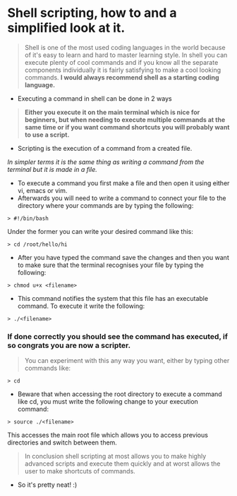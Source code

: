 # Shell scripting, how to and a simplified look at it.

> Shell is one of the most used coding languages in the world because of it's easy to learn and hard to master learning style.
In shell you can execute plenty of cool commands and if you know all the separate components individually it is fairly satisfying to make a cool looking commands. __I would always recommend shell as a starting coding language.__

* Executing a command in shell can be done in 2 ways
> __Either you execute it on the main terminal which is nice for beginners, but when needing to execute multiple commands at the same time or if you want command shortcuts you will probably want to use a script.__ 

* Scripting is the execution of a command from a created file. 

_In simpler terms it is the same thing as writing a command from the terminal but it is made in a file._
* To execute a command you first make a file and then open it using either vi, emacs or vim.
* Afterwards you will need to write a command to connect your file to the directory where your commands are by typing the following:

```shell
> #!/bin/bash
```
Under the former you can write your desired command like this:
```shell
> cd /root/hello/hi
```   
* After you have typed the command save the changes and then you want to make sure that the terminal recognises your file by typing the following:
```shell
> chmod u+x <filename>
```  
* This command notifies the system that this file has an executable command. To execute it write the following:
```shell
> ./<filename>
```

### If done correctly you should see the  command has executed, if so congrats you are now a scripter.

> You can experiment with this any way you want, either by typing other commands like:
```shell
> cd
```
* Beware that when accessing the root directory to execute a command like cd, you must write the  following change to your execution command:
```shell
> source ./<filename>
```

This accesses the main root file which allows you to access previous directories and switch between them.

> In conclusion shell scripting at most allows you to make highly advanced scripts and execute them quickly and at worst allows the user to make shortcuts of commands.

* So it's pretty neat! :)